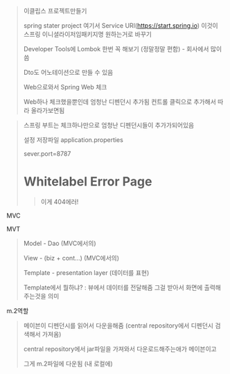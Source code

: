 > 이클립스 프로젝트만들기 
>
> spring stater project 여기서 Service URl(https://start.spring.io) 이것이 스프링 이니셜라이저임패키지명 원하는거로 바꾸기
>
> Developer Tools에 Lombok 한번 꼭 해보기 (정말정말 편함) - 회사에서 많이 씀
>
> Dto도 어노테이션으로 만들 수 있음
>
> Web으로와서 Spring Web 체크
>
> Web하나 체크했을뿐인데 엄청난 디펜던시 추가됨 컨트롤 클릭으로 추가해서 따라 올라가보면됨



> 스프링 부트는 체크하나만으로 엄청난 디펜던시들이 추가가되어있음
>
> 설정 저장파일 application.properties
>
> sever.port=8787
>
> # Whitelabel Error Page
>
> > 이게 404에러!



MVC



MVT

> Model - Dao (MVC에서의)
>
> View - (biz + cont...) (MVC에서의)
>
> Template - presentation layer (데이터를 표현)
>
> Template에서 뭘하냐? : 뷰에서 데이터를 전달해줌 그걸 받아서 화면에 출력해주는것을 의미





m.2역할

> 메이븐이 디펜던시를 읽어서 다운을해줌 (central repository에서 디펜던시 검색해서 가져옴)
>
> central repository에서 jar파일을 가져와서 다운로드해주는애가 메이븐이고
>
> 그게 m.2파일에 다운됨 (내 로컬에)